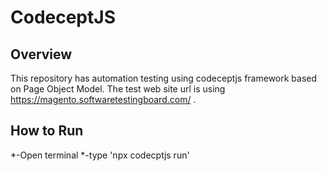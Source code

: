 # CodeceptJS

## Overview
This repository has automation testing using codeceptjs framework based on Page Object Model. The test web site url is using https://magento.softwaretestingboard.com/ .

## How to Run
*-Open terminal
*-type 'npx codecptjs run'
